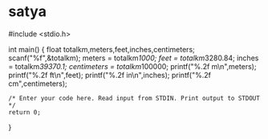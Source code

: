 # satya
#include <stdio.h>

int main() {
    float totalkm,meters,feet,inches,centimeters;
    scanf("%f",&totalkm);
    meters = totalkm*1000;
    feet = totalkm*3280.84;
    inches = totalkm*39370.1;
    centimeters = totalkm*100000;
    printf("%.2f m\n",meters);
    printf("%.2f ft\n",feet);
    printf("%.2f in\n",inches);
    printf("%.2f cm",centimeters);

    /* Enter your code here. Read input from STDIN. Print output to STDOUT */    
    return 0;
}
